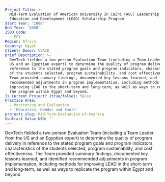 ```yaml
---
Project Title: >-
  Mid-Term Evaluation of American University in Cairo (AUC) Leadership for
  Education and Development (LEAD) Scholarship Program
Start Year: '2008'
End Year: '2008'
ISO3 Code:
  - EGY
Region: Africa
Country: Egypt
Client/ Donor: USAID
Brief Description: >-
  DevTech fielded a two-person Evaluation Team (including a Team Leader from the
  US and an Egyptian expert) to determine the quality of program delivery in
  reference to the stated program goals and program indicators, characteristics
  of the students selected, program sustainability, and cost effectiveness. The
  Team provided summary findings, documented key lessons learned, and identified
  recommended adjustments in program implementation, including methods for
  improving LEAD in the short-term and long-term, as well as ways to replicate
  the program within Egypt and beyond.
Is Current Project? (true/false): false
Practice Area:
  - Monitoring and Evaluation
  - 'Education, Gender and Youth'
projects_slug: Mid-Term-Evaluation-of-America
Contract Value USD: ''
---
```

DevTech fielded a two-person Evaluation Team (including a Team Leader from the US and an Egyptian expert) to determine the quality of program delivery in reference to the stated program goals and program indicators, characteristics of the students selected, program sustainability, and cost effectiveness. The Team provided summary findings, documented key lessons learned, and identified recommended adjustments in program implementation, including methods for improving LEAD in the short-term and long-term, as well as ways to replicate the program within Egypt and beyond.